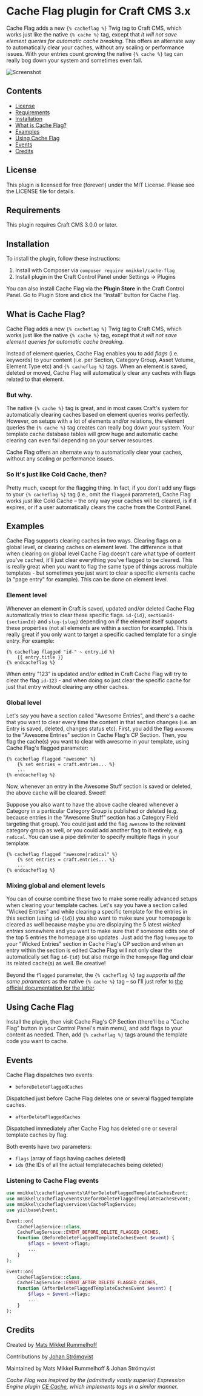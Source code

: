 # Cache Flag plugin for Craft CMS 3.x

Cache Flag adds a new `{% cacheflag %}` Twig tag to Craft CMS, which works just like the native `{% cache %}` tag, except that _it will not save element queries for automatic cache breaking_. This offers an alternate way to automatically clear your caches, without any scaling or performance issues. With your entries count growing the native `{% cache %}` tag can really bog down your system and sometimes even fail.

![Screenshot](resources/flag.png)

## Contents

- [License](#license)
- [Requirements](#installation)
- [Installation](#installation)
- [What is Cache Flag?](#what-is-cache-flag)
- [Examples](#examples)
- [Using Cache Flag](#using-cache-flag)
- [Events](#events)
- [Credits](#credits)

## License

This plugin is licensed for free (forever!) under the MIT License. Please see the LICENSE file for details.

## Requirements

This plugin requires Craft CMS 3.0.0 or later.

## Installation

To install the plugin, follow these instructions:

1. Install with Composer via `composer require mmikkel/cache-flag`
2. Install plugin in the Craft Control Panel under Settings → Plugins

You can also install Cache Flag via the **Plugin Store** in the Craft Control Panel. Go to Plugin Store and click the “Install” button for Cache Flag.

## What is Cache Flag?

Cache Flag adds a new `{% cacheflag %}` Twig tag to Craft CMS, which works just like the native `{% cache %}` tag, except that _it will not save element queries for automatic cache breaking_.

Instead of element queries, Cache Flag enables you to add _flags_ (i.e. keywords) to your content (i.e. per Section, Category Group, Asset Volume, Element Type etc) and `{% cacheflag %}` tags. When an element is saved, deleted or moved, Cache Flag will automatically clear any caches with flags related to that element.

### But why.

The native `{% cache %}` tag is great, and in most cases Craft's system for automatically clearing caches based on element queries works perfectly. However, on setups with a lot of elements and/or relations, the element queries the `{% cache %}` tag creates can really bog down your system. Your template cache database tables will grow huge and automatic cache clearing can even fail depending on your server resources.

Cache Flag offers an alternate way to automatically clear your caches, without any scaling or performance issues.

### So it's just like Cold Cache, then?

Pretty much, except for the flagging thing. In fact, if you don't add any flags to your `{% cacheflag %}` tag (i.e., omit the `flagged` parameter), Cache Flag works *just* like Cold Cache – the only way your caches will be cleared, is if it expires, or if a user automatically clears the cache from the Control Panel.

## Examples

Cache Flag supports clearing caches in two ways. Clearing flags on a global level, or clearing caches on element level. The difference is that when clearing on global level Cache Flag doesn't care what type of content you've cached, it'll just clear everything you've flagged to be cleared. This is really great when you want to flag the same type of things across multiple templates - but sometimes you just want to clear a specific elements cache (a "page entry" for example). This can be done on element level.

### Element level

Whenever an element in Craft is saved, updated and/or deleted Cache Flag automatically tries to clear these specific flags. `id-{id}`, `sectionId-{sectionId}` and `slug-{slug}` depending on if the element itself supports these properties (not all elements are within a section for example). This is really great if you only want to target a specific cached template for a single entry. For example:

```twig
{% cacheflag flagged "id-" ~ entry.id %}
    {{ entry.title }}
{% endcacheflag %}
```

When entry "123" is updated and/or edited in Craft Cache Flag will try to clear the flag `id-123` - and when doing so just clear the specific cache for just that entry without clearing any other caches.

### Global level

Let's say you have a section called "Awesome Entries", and there's a cache that you want to clear every time the content in that section changes (i.e. an Entry is saved, deleted, changes status etc). First, you add the flag `awesome` to the "Awesome Entries" section in Cache Flag's CP Section. Then, you flag the cache(s) you want to clear with awesome in your template, using Cache Flag's flagged parameter:

```twig
{% cacheflag flagged "awesome" %}
    {% set entries = craft.entries... %}
    ...
{% endcacheflag %}
```

Now, whenever an entry in the Awesome Stuff section is saved or deleted, the above cache will be cleared. Sweet!

Suppose you also want to have the above cache cleared whenever a Category in a particular Category Group is published or deleted (e.g. because entries in the "Awesome Stuff" section has a Category Field targeting that group). You could just add the flag `awesome` to the relevant category group as well, or you could add another flag to it entirely, e.g. `radical`. You can use a pipe delimiter to specify multiple flags in your template:

```twig
{% cacheflag flagged "awesome|radical" %}
    {% set entries = craft.entries... %}
    ...
{% endcacheflag %}
```

### Mixing global and element levels

You can of course combine these two to make some really advanced setups when clearing your template caches. Let's say you have a section called "Wicked Entries" and while clearing a specific template for the entries in this section (using `id-{id}`) you also want to make sure your homepage is cleared as well because maybe you are displaying the 5 latest _wicked entries_ somewhere and you want to make sure that if someone edits one of the top 5 entries the homepage also updates. Just add the flag `homepage` to your "Wicked Entries" section in Cache Flag's CP section and when an entry within the section is edited Cache Flag will not only clear the automatically set flag `id-{id}` but also merge in the `homepage` flag and clear its related cache(s) as well. Be creative!

Beyond the `flagged` parameter, the `{% cacheflag %}` tag _supports all the same parameters_ as the native `{% cache %}` tag – so I'll just refer to [the official documentation for the latter](https://docs.craftcms.com/v3/dev/tags/cache.html#app).

## Using Cache Flag

Install the plugin, then visit Cache Flag's CP Section (there'll be a "Cache Flag" button in your Control Panel's main menu), and add flags to your content as needed. Then, add `{% cacheflag %}` tags around the template code you want to cache.

## Events

Cache Flag dispatches two events:

* `beforeDeleteFlaggedCaches`  

Dispatched just before Cache Flag deletes one or several flagged template caches.  

* `afterDeleteFlaggedCaches`  

Dispatched immediately after Cache Flag has deleted one or several template caches by flag.  

Both events have two parameters:  

* `flags` (array of flags having caches deleted)
* `ids` (the IDs of all the actual templatecaches being deleted)   

### Listening to Cache Flag events

```php
use mmikkel\cacheflag\events\AfterDeleteFlaggedTemplateCachesEvent;
use mmikkel\cacheflag\events\BeforeDeleteFlaggedTemplateCachesEvent;
use mmikkel\cacheflag\services\CacheFlagService;
use yii\base\Event;

Event::on(
    CacheFlagService::class,
    CacheFlagService::EVENT_BEFORE_DELETE_FLAGGED_CACHES,
    function (BeforeDeleteFlaggedTemplateCachesEvent $event) {
        $flags = $event->flags;
        ...
    }
);

Event::on(
    CacheFlagService::class,
    CacheFlagService::EVENT_AFTER_DELETE_FLAGGED_CACHES,
    function (AfterDeleteFlaggedTemplateCachesEvent $event) {
        $flags = $event->flags;
        ...
    }
);
```

## Credits

Created by [Mats Mikkel Rummelhoff](https://github.com/mmikkel/)

Contributions by [Johan Strömqvist](https://github.com/naboo/)

Maintained by Mats Mikkel Rummelhoff & Johan Strömqvist

_Cache Flag was inspired by the (admittedly vastly superior) Expression Engine plugin [CE Cache](https://docs.causingeffect.com/expressionengine/ce-cache/index.html), which implements _tags_ in a similar manner._